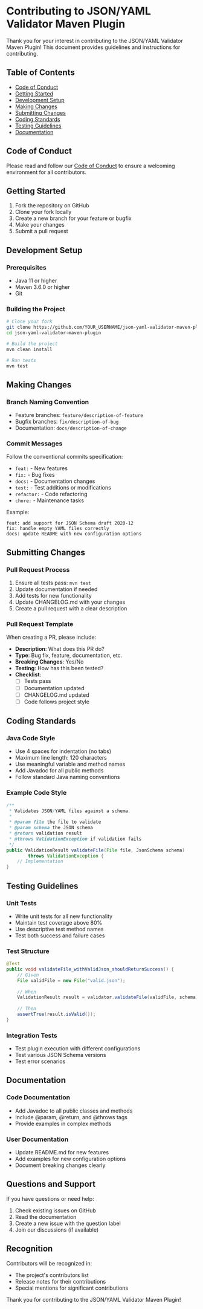 # Contributing to JSON/YAML Validator Maven Plugin

Thank you for your interest in contributing to the JSON/YAML Validator Maven Plugin! This document provides guidelines and instructions for contributing.

## Table of Contents

- [Code of Conduct](#code-of-conduct)
- [Getting Started](#getting-started)
- [Development Setup](#development-setup)
- [Making Changes](#making-changes)
- [Submitting Changes](#submitting-changes)
- [Coding Standards](#coding-standards)
- [Testing Guidelines](#testing-guidelines)
- [Documentation](#documentation)

## Code of Conduct

Please read and follow our [Code of Conduct](CODE_OF_CONDUCT.md) to ensure a welcoming environment for all contributors.

## Getting Started

1. Fork the repository on GitHub
2. Clone your fork locally
3. Create a new branch for your feature or bugfix
4. Make your changes
5. Submit a pull request

## Development Setup

### Prerequisites

- Java 11 or higher
- Maven 3.6.0 or higher
- Git

### Building the Project

```bash
# Clone your fork
git clone https://github.com/YOUR_USERNAME/json-yaml-validator-maven-plugin.git
cd json-yaml-validator-maven-plugin

# Build the project
mvn clean install

# Run tests
mvn test
```

## Making Changes

### Branch Naming Convention

- Feature branches: `feature/description-of-feature`
- Bugfix branches: `fix/description-of-bug`
- Documentation: `docs/description-of-change`

### Commit Messages

Follow the conventional commits specification:

- `feat:` - New features
- `fix:` - Bug fixes
- `docs:` - Documentation changes
- `test:` - Test additions or modifications
- `refactor:` - Code refactoring
- `chore:` - Maintenance tasks

Example:
```
feat: add support for JSON Schema draft 2020-12
fix: handle empty YAML files correctly
docs: update README with new configuration options
```

## Submitting Changes

### Pull Request Process

1. Ensure all tests pass: `mvn test`
2. Update documentation if needed
3. Add tests for new functionality
4. Update CHANGELOG.md with your changes
5. Create a pull request with a clear description

### Pull Request Template

When creating a PR, please include:

- **Description**: What does this PR do?
- **Type**: Bug fix, feature, documentation, etc.
- **Breaking Changes**: Yes/No
- **Testing**: How has this been tested?
- **Checklist**:
  - [ ] Tests pass
  - [ ] Documentation updated
  - [ ] CHANGELOG.md updated
  - [ ] Code follows project style

## Coding Standards

### Java Code Style

- Use 4 spaces for indentation (no tabs)
- Maximum line length: 120 characters
- Use meaningful variable and method names
- Add Javadoc for all public methods
- Follow standard Java naming conventions

### Example Code Style

```java
/**
 * Validates JSON/YAML files against a schema.
 * 
 * @param file the file to validate
 * @param schema the JSON schema
 * @return validation result
 * @throws ValidationException if validation fails
 */
public ValidationResult validateFile(File file, JsonSchema schema) 
        throws ValidationException {
    // Implementation
}
```

## Testing Guidelines

### Unit Tests

- Write unit tests for all new functionality
- Maintain test coverage above 80%
- Use descriptive test method names
- Test both success and failure cases

### Test Structure

```java
@Test
public void validateFile_withValidJson_shouldReturnSuccess() {
    // Given
    File validFile = new File("valid.json");
    
    // When
    ValidationResult result = validator.validateFile(validFile, schema);
    
    // Then
    assertTrue(result.isValid());
}
```

### Integration Tests

- Test plugin execution with different configurations
- Test various JSON Schema versions
- Test error scenarios

## Documentation

### Code Documentation

- Add Javadoc to all public classes and methods
- Include @param, @return, and @throws tags
- Provide examples in complex methods

### User Documentation

- Update README.md for new features
- Add examples for new configuration options
- Document breaking changes clearly

## Questions and Support

If you have questions or need help:

1. Check existing issues on GitHub
2. Read the documentation
3. Create a new issue with the question label
4. Join our discussions (if available)

## Recognition

Contributors will be recognized in:
- The project's contributors list
- Release notes for their contributions
- Special mentions for significant contributions

Thank you for contributing to the JSON/YAML Validator Maven Plugin!